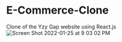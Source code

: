 # E-Commerce-Clone
Clone of the Yzy Gap website using React.js
![Screen Shot 2022-01-25 at 9 03 02 PM](https://user-images.githubusercontent.com/66544442/151091290-d93f04f1-cb82-4cbd-b8c2-4ec527bda151.png)
